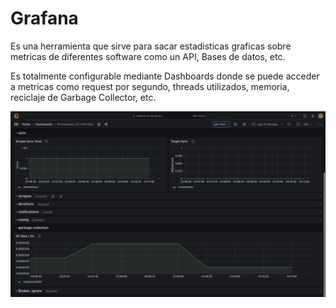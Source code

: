 # Grafana

Es una herramienta que sirve para sacar estadisticas graficas sobre metricas de diferentes software como un API, Bases de datos, etc.

Es totalmente configurable mediante Dashboards donde se puede acceder a metricas como request por segundo, threads utilizados, memoria, reciclaje de Garbage Collector, etc.


![alt](./img/Grafana.png)